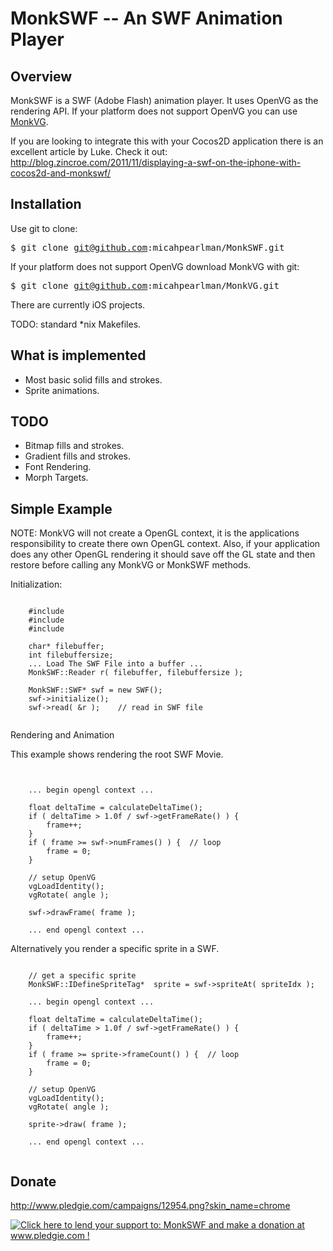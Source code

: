 MonkSWF -- An SWF Animation Player 
==================================

## Overview

MonkSWF is a SWF (Adobe Flash) animation player.  It uses OpenVG as the
rendering API.  If your platform does not support OpenVG you can use [MonkVG](https://github.com/micahpearlman/MonkVG).

If you are looking to integrate this with your Cocos2D application there is an excellent article by
Luke.  Check it out: http://blog.zincroe.com/2011/11/displaying-a-swf-on-the-iphone-with-cocos2d-and-monkswf/

## Installation

Use git to clone:

<tt>$ git clone git@github.com:micahpearlman/MonkSWF.git</tt>

If your platform does not support OpenVG download MonkVG with git:

<tt>$ git clone git@github.com:micahpearlman/MonkVG.git</tt>

There are currently iOS projects.

TODO: standard *nix Makefiles.



## What is implemented

- Most basic solid fills and strokes.
- Sprite animations.

## TODO 

- Bitmap fills and strokes. 
- Gradient fills and strokes.
- Font Rendering.
- Morph Targets.

## Simple Example

NOTE:  MonkVG will not create a OpenGL context, it is the applications
responsibility to create there own OpenGL context. Also, if your
application does any other OpenGL rendering it should save off the GL
state and then restore before calling any MonkVG or MonkSWF methods.

Initialization:

<pre><code>
	#include <MonkSWF.h>
	#include <vg/openvg.h>
	#include <vg/vgu.h>
	
	char* filebuffer;
	int filebuffersize;
	... Load The SWF File into a buffer ...
	MonkSWF::Reader r( filebuffer, filebuffersize );
			
	MonkSWF::SWF* swf = new SWF();
	swf->initialize();
	swf->read( &r );	// read in SWF file

</code></pre>

Rendering and Animation

This example shows rendering the root SWF Movie.

<pre><code>

	... begin opengl context ...
	
	float deltaTime = calculateDeltaTime();
	if ( deltaTime > 1.0f / swf->getFrameRate() ) {
		frame++;
	}
	if ( frame >= swf->numFrames() ) {	// loop
		frame = 0;
	}
	
	// setup OpenVG
	vgLoadIdentity();
	vgRotate( angle );
	
	swf->drawFrame( frame );

	... end opengl context ...
</code></pre>

Alternatively you render a specific sprite in a SWF.

<pre><code>
	// get a specific sprite
	MonkSWF::IDefineSpriteTag*	sprite = swf->spriteAt( spriteIdx );
	
	... begin opengl context ...
	
	float deltaTime = calculateDeltaTime();
	if ( deltaTime > 1.0f / swf->getFrameRate() ) {
		frame++;
	}
	if ( frame >= sprite->frameCount() ) {	// loop
		frame = 0;
	}
	
	// setup OpenVG
	vgLoadIdentity();
	vgRotate( angle );
	
	sprite->draw( frame );

	... end opengl context ...

</code></pre>

## Donate

http://www.pledgie.com/campaigns/12954.png?skin_name=chrome

<a href='http://www.pledgie.com/campaigns/12954'><img alt='Click here to lend your support to: MonkSWF and make a donation at www.pledgie.com !' src='http://www.pledgie.com/campaigns/12954.png?skin_name=chrome' border='0' /></a>